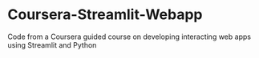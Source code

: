 # Coursera-Streamlit-Webapp
Code from a Coursera guided course on developing interacting web apps using Streamlit and Python
